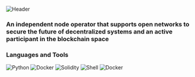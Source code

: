 ![Header](https://github.com/MrHoodd/MrHoodd/blob/main/assets/logo.gif) 
### An independent node operator that supports open networks to secure the future of decentralized systems and an active participant in the blockchain space
### Languages and Tools 
![Python](https://img.shields.io/badge/-Python-blueviolet?style=flat&logo=Python&logoColor=191A1B) ![Docker](https://img.shields.io/badge/-Javascript-yellow?style=flat&logo=Javascript&logoColor=191A1B) ![Solidity](https://img.shields.io/badge/-Solidity-inactive?style=flat&logo=Solidity&logoColor=191A1B) ![Shell](https://img.shields.io/badge/-Shell-brightgreen?style=flat&logo=GNUBash&logoColor=191A1B) ![Docker](https://img.shields.io/badge/-Docker-blue?style=flat&logo=Docker&logoColor=191A1B)

